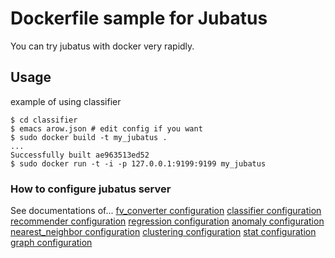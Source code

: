 # Dockerfile sample for Jubatus

You can try jubatus with docker very rapidly.

## Usage

example of using classifier

```
$ cd classifier
$ emacs arow.json # edit config if you want
$ sudo docker build -t my_jubatus .
...
Successfully built ae963513ed52
$ sudo docker run -t -i -p 127.0.0.1:9199:9199 my_jubatus
```

### How to configure jubatus server

See documentations of...
[fv_converter configuration](http://jubat.us/en/fv_convert.html)
[classifier configuration](http://jubat.us/en/api_classifier.html)
[recommender configuration](http://jubat.us/en/api_recommender.html)
[regression configuration](http://jubat.us/en/api_regression.html)
[anomaly configuration](http://jubat.us/en/api_anomaly.html)
[nearest_neighbor configuration](http://jubat.us/en/api_nearest_neighbor.html)
[clustering configuration](http://jubat.us/en/api_clustering.html)
[stat configuration](http://jubat.us/en/api_stat.html)
[graph configuration](http://jubat.us/en/api_graph.html)
